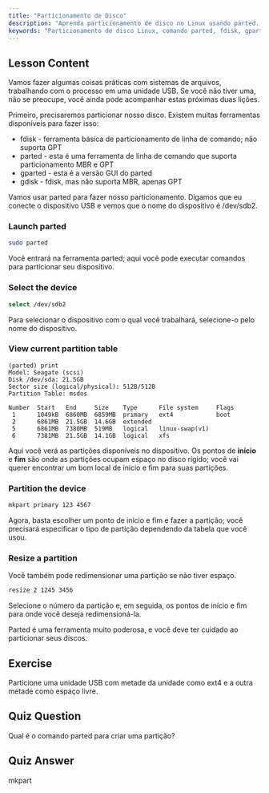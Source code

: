 ```yaml
---
title: "Particionamento de Disco"
description: "Aprenda particionamento de disco no Linux usando parted. Entenda como particionar, selecionar, visualizar e redimensionar discos. Comece com este guia para iniciantes!"
keywords: "Particionamento de disco Linux, comando parted, fdisk, gparted, tutorial Linux, Linux para iniciantes, gerenciamento de disco, guia Linux"
---
```


## Lesson Content

Vamos fazer algumas coisas práticas com sistemas de arquivos, trabalhando com o processo em uma unidade USB. Se você não tiver uma, não se preocupe, você ainda pode acompanhar estas próximas duas lições.

Primeiro, precisaremos particionar nosso disco. Existem muitas ferramentas disponíveis para fazer isso:

- fdisk - ferramenta básica de particionamento de linha de comando; não suporta GPT
- parted - esta é uma ferramenta de linha de comando que suporta particionamento MBR e GPT
- gparted - esta é a versão GUI do parted
- gdisk - fdisk, mas não suporta MBR, apenas GPT

Vamos usar parted para fazer nosso particionamento. Digamos que eu conecte o dispositivo USB e vemos que o nome do dispositivo é /dev/sdb2.

### Launch parted

```bash
sudo parted
```

Você entrará na ferramenta parted; aqui você pode executar comandos para particionar seu dispositivo.

### Select the device

```bash
select /dev/sdb2
```

Para selecionar o dispositivo com o qual você trabalhará, selecione-o pelo nome do dispositivo.

### View current partition table

```plaintext
(parted) print
Model: Seagate (scsi)
Disk /dev/sda: 21.5GB
Sector size (logical/physical): 512B/512B
Partition Table: msdos

Number  Start   End     Size    Type      File system     Flags
 1      1049kB  6860MB  6859MB  primary   ext4            boot
 2      6861MB  21.5GB  14.6GB  extended
 5      6861MB  7380MB  519MB   logical   linux-swap(v1)
 6      7381MB  21.5GB  14.1GB  logical   xfs
```

Aqui você verá as partições disponíveis no dispositivo. Os pontos de **início** e **fim** são onde as partições ocupam espaço no disco rígido; você vai querer encontrar um bom local de início e fim para suas partições.

### Partition the device

```bash
mkpart primary 123 4567
```

Agora, basta escolher um ponto de início e fim e fazer a partição; você precisará especificar o tipo de partição dependendo da tabela que você usou.

### Resize a partition

Você também pode redimensionar uma partição se não tiver espaço.

```bash
resize 2 1245 3456
```

Selecione o número da partição e, em seguida, os pontos de início e fim para onde você deseja redimensioná-la.

Parted é uma ferramenta muito poderosa, e você deve ter cuidado ao particionar seus discos.

## Exercise

Particione uma unidade USB com metade da unidade como ext4 e a outra metade como espaço livre.

## Quiz Question

Qual é o comando parted para criar uma partição?

## Quiz Answer

mkpart
